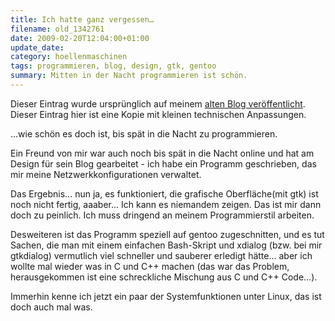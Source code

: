 ```yaml
---
title: Ich hatte ganz vergessen…
filename: old_1342761
date: 2009-02-20T12:04:00+01:00
update_date:
category: hoellenmaschinen
tags: programmieren, blog, design, gtk, gentoo
summary: Mitten in der Nacht programmieren ist schön.
---
```

Dieser Eintrag wurde ursprünglich auf meinem [alten Blog veröffentlicht](https://stu.blogger.de/stories/1342761/). Dieser Eintrag hier ist eine Kopie mit kleinen technischen Anpassungen.

…wie schön es doch ist, bis spät in die Nacht zu programmieren.

Ein Freund von mir war auch noch bis spät in die Nacht online und hat am Design für sein Blog gearbeitet - ich habe ein Programm geschrieben, das mir meine Netzwerkkonfigurationen verwaltet.

Das Ergebnis… nun ja, es funktioniert, die grafische Oberfläche(mit gtk) ist noch nicht fertig, aaaber… Ich kann es niemandem zeigen. Das ist mir dann doch zu peinlich. Ich muss dringend an meinem Programmierstil arbeiten.

Desweiteren ist das Programm speziell auf gentoo zugeschnitten, und es tut Sachen, die man mit einem einfachen Bash-Skript und xdialog (bzw. bei mir gtkdialog) vermutlich viel schneller und sauberer erledigt hätte… aber ich wollte mal wieder was in C und C++ machen (das war das Problem, herausgekommen ist eine schreckliche Mischung aus C und C++ Code…).

Immerhin kenne ich jetzt ein paar der Systemfunktionen unter Linux, das ist doch auch mal was.
